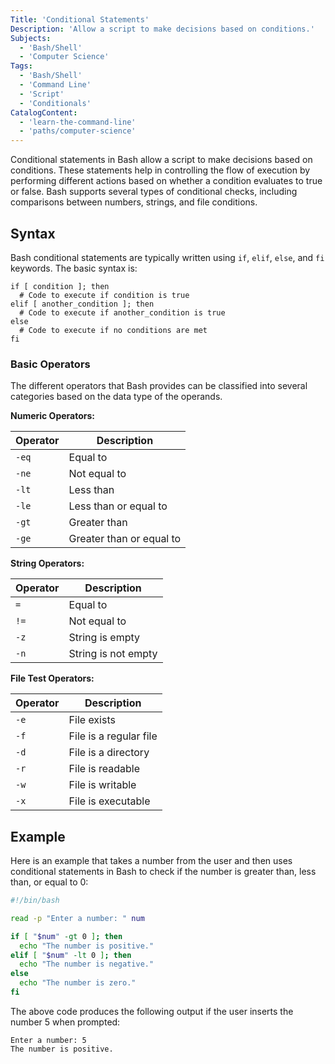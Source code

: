 ```yaml
---
Title: 'Conditional Statements'
Description: 'Allow a script to make decisions based on conditions.'
Subjects:
  - 'Bash/Shell'
  - 'Computer Science'
Tags:
  - 'Bash/Shell'
  - 'Command Line'
  - 'Script'
  - 'Conditionals'
CatalogContent:
  - 'learn-the-command-line'
  - 'paths/computer-science'
---
```


Conditional statements in Bash allow a script to make decisions based on conditions. These statements help in controlling the flow of execution by performing different actions based on whether a condition evaluates to true or false. Bash supports several types of conditional checks, including comparisons between numbers, strings, and file conditions.

## Syntax

Bash conditional statements are typically written using `if`, `elif`, `else`, and `fi` keywords. The basic syntax is:

```pseudo
if [ condition ]; then
  # Code to execute if condition is true
elif [ another_condition ]; then
  # Code to execute if another_condition is true
else
  # Code to execute if no conditions are met
fi
```

### Basic Operators

The different operators that Bash provides can be classified into several categories based on the data type of the operands.

**Numeric Operators:**

| Operator | Description              |
| -------- | ------------------------ |
| `-eq`    | Equal to                 |
| `-ne`    | Not equal to             |
| `-lt`    | Less than                |
| `-le`    | Less than or equal to    |
| `-gt`    | Greater than             |
| `-ge`    | Greater than or equal to |

**String Operators:**

| Operator | Description         |
| -------- | ------------------- |
| `=`      | Equal to            |
| `!=`     | Not equal to        |
| `-z`     | String is empty     |
| `-n`     | String is not empty |

**File Test Operators:**

| Operator | Description            |
| -------- | ---------------------- |
| `-e`     | File exists            |
| `-f`     | File is a regular file |
| `-d`     | File is a directory    |
| `-r`     | File is readable       |
| `-w`     | File is writable       |
| `-x`     | File is executable     |

## Example

Here is an example that takes a number from the user and then uses conditional statements in Bash to check if the number is greater than, less than, or equal to 0:

```bash
#!/bin/bash

read -p "Enter a number: " num

if [ "$num" -gt 0 ]; then
  echo "The number is positive."
elif [ "$num" -lt 0 ]; then
  echo "The number is negative."
else
  echo "The number is zero."
fi
```

The above code produces the following output if the user inserts the number 5 when prompted:

```shell
Enter a number: 5
The number is positive.
```
